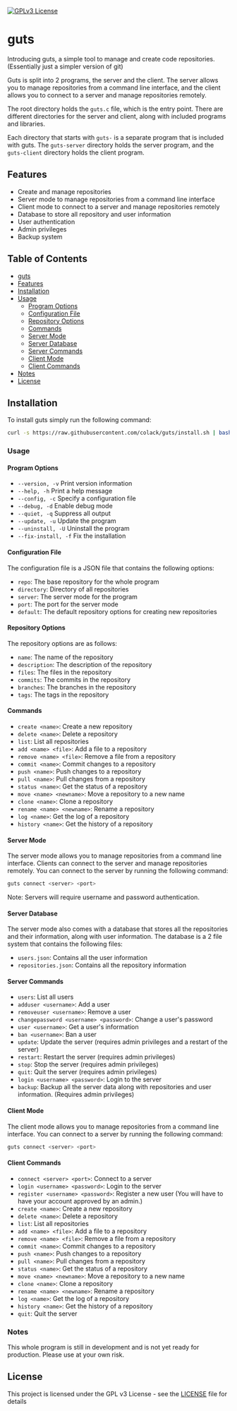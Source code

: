 [![GPLv3 License](https://img.shields.io/badge/License-GPL%20v3-yellow.svg)](https://opensource.org/licenses/)

# guts

Introducing guts, a simple tool to manage and create code repositories. (Essentially just a simpler version of git) 

Guts is split into 2 programs, the server and the client. The server allows you to manage repositories from a command line interface, and the client allows you to connect to a server and manage repositories remotely.

The root directory holds the `guts.c` file, which is the entry point. There are different directories for the server and client, along with included programs and libraries.

Each directory that starts with `guts-` is a separate program that is included with guts. The `guts-server` directory holds the server program, and the `guts-client` directory holds the client program.

## Features

- Create and manage repositories
- Server mode to manage repositories from a command line interface
- Client mode to connect to a server and manage repositories remotely
- Database to store all repository and user information
- User authentication
- Admin privileges
- Backup system

## Table of Contents

- [guts](#guts)
- [Features](#features)
- [Installation](#installation)
- [Usage](#usage)
  - [Program Options](#program-options)
  - [Configuration File](#configuration-file)
  - [Repository Options](#repository-options)
  - [Commands](#commands)
  - [Server Mode](#server-mode)
  - [Server Database](#server-database)
  - [Server Commands](#server-commands)
  - [Client Mode](#client-mode)
  - [Client Commands](#client-commands)
- [Notes](#notes)
- [License](#license)

## Installation

To install guts simply run the following command:
```bash
curl -s https://raw.githubusercontent.com/colack/guts/install.sh | bash
```

### Usage

#### Program Options

- `--version, -v`       Print version information
- `--help, -h`          Print a help message
- `--config, -c`        Specify a configuration file
- `--debug, -d`         Enable debug mode
- `--quiet, -q`         Suppress all output
- `--update, -u`        Update the program
- `--uninstall, -U`     Uninstall the program
- `--fix-install, -f`   Fix the installation

#### Configuration File

The configuration file is a JSON file that contains the following options:
- `repo`: The base repository for the whole program
- `directory`: Directory of all repositories
- `server`: The server mode for the program
- `port`: The port for the server mode
- `default`: The default repository options for creating new repositories

#### Repository Options

The repository options are as follows:
- `name`: The name of the repository
- `description`: The description of the repository
- `files`: The files in the repository
- `commits`: The commits in the repository
- `branches`: The branches in the repository
- `tags`: The tags in the repository

#### Commands

- `create <name>`: Create a new repository
- `delete <name>`: Delete a repository
- `list`: List all repositories
- `add <name> <file>`: Add a file to a repository
- `remove <name> <file>`: Remove a file from a repository
- `commit <name>`: Commit changes to a repository
- `push <name>`: Push changes to a repository
- `pull <name>`: Pull changes from a repository
- `status <name>`: Get the status of a repository
- `move <name> <newname>`: Move a repository to a new name
- `clone <name>`: Clone a repository
- `rename <name> <newname>`: Rename a repository
- `log <name>`: Get the log of a repository
- `history <name>`: Get the history of a repository

#### Server Mode

The server mode allows you to manage repositories from a command line interface. Clients can connect to the server and manage repositories remotely. You can connect to the server by running the following command:
```bash
guts connect <server> <port>
```
Note: Servers will require username and password authentication.

#### Server Database

The server mode also comes with a database that stores all the repositories and their information, along with user information. The database is a 2 file system that contains the following files:
- `users.json`: Contains all the user information
- `repositories.json`: Contains all the repository information

#### Server Commands

- `users`: List all users
- `adduser <username>`: Add a user
- `removeuser <username>`: Remove a user
- `changepassword <username> <password>`: Change a user's password
- `user <username>`: Get a user's information
- `ban <username>`: Ban a user
- `update`: Update the server (requires admin privileges and a restart of the server)
- `restart`: Restart the server (requires admin privileges)
- `stop`: Stop the server (requires admin privileges)
- `quit`: Quit the server (requires admin privileges)
- `login <username> <password>`: Login to the server
- `backup`: Backup all the server data along with repositories and user information. (Requires admin privileges)

#### Client Mode

The client mode allows you to manage repositories from a command line interface. You can connect to a server by running the following command:
```bash
guts connect <server> <port>
```

#### Client Commands

- `connect <server> <port>`: Connect to a server
- `login <username> <password>`: Login to the server
- `register <username> <password>`: Register a new user (You will have to have your account approved by an admin.)
- `create <name>`: Create a new repository
- `delete <name>`: Delete a repository
- `list`: List all repositories
- `add <name> <file>`: Add a file to a repository
- `remove <name> <file>`: Remove a file from a repository
- `commit <name>`: Commit changes to a repository
- `push <name>`: Push changes to a repository
- `pull <name>`: Pull changes from a repository
- `status <name>`: Get the status of a repository
- `move <name> <newname>`: Move a repository to a new name
- `clone <name>`: Clone a repository
- `rename <name> <newname>`: Rename a repository
- `log <name>`: Get the log of a repository
- `history <name>`: Get the history of a repository
- `quit`: Quit the server

### Notes

This whole program is still in development and is not yet ready for production. Please use at your own risk.

## License

This project is licensed under the GPL v3 License - see the [LICENSE](LICENSE) file for details
